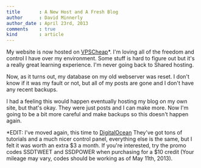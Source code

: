 ```yaml
---
title       : A New Host and A Fresh Blog
author      : David Minnerly
author_date : April 23rd, 2013
comments    : true
kind        : article
---
```


My website is now hosted on [VPSCheap](https://vpscheap.net)*. I'm loving all of the
freedom and control I have over my environment. Some stuff is hard to figure
out but it's a really great learning experience. I'm never going back to
Shared hosting.

Now, as it turns out, my database on my old webserver was reset. I don't know
if it was my fault or not, but all of my posts are gone and I don't have any
recent backups.

I had a feeling this would happen eventually hosting my blog on my own site,
but that's okay. They were just posts and I can make more. Now I'm going to
be a bit more careful and make backups so this doesn't happen again.

*EDIT: I've moved again, this time to [DigitalOcean](https://digitalocean.com)
They've got tons of tutorials and a much nicer control panel, everything else
is the same, but I felt it was worth an extra $3 a month. If you're interested,
try the promo codes SSDTWEET and SSDPOWER when purchasing for a $10 credit
(Your mileage may vary, codes should be working as of May 11th, 2013).